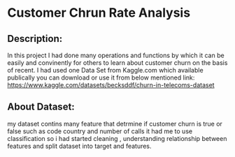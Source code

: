 # Customer Chrun Rate Analysis

## Description:

In this project I had done many operations and functions by which it can be easily and convinently for others to learn about customer churn on the basis of recent. I had used one Data Set from Kaggle.com which available publically you can download or use it from below mentioned link: https://www.kaggle.com/datasets/becksddf/churn-in-telecoms-dataset

## About Dataset:

my dataset contins many feature that detrmine if customer churn is true or false such as code country and number of calls it had me to use classification so i had started cleaning , understanding relationship between features and split dataset into target and features.

